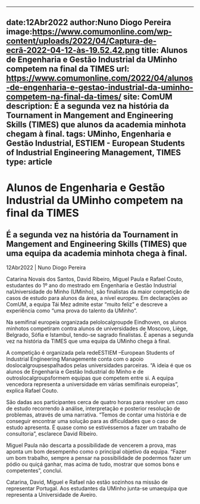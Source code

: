 
---
date:12Abr2022
author:Nuno Diogo Pereira
image:https://www.comumonline.com/wp-content/uploads/2022/04/Captura-de-ecrã-2022-04-12-às-19.52.42.png
title: Alunos de Engenharia e Gestão Industrial da UMinho competem na final da TIMES
url: https://www.comumonline.com/2022/04/alunos-de-engenharia-e-gestao-industrial-da-uminho-competem-na-final-da-times/
site: ComUM
description: É a segunda vez na história da Tournament in Mangement and Engineering Skills (TIMES) que alunos da academia minhota chegam à final.
tags: UMinho, Engenharia e Gestão Industrial, ESTIEM - European Students of Industrial Engineering Management, TIMES
type: article
---


# Alunos de Engenharia e Gestão Industrial da UMinho competem na final da TIMES

## É a segunda vez na história da Tournament in Mangement and Engineering Skills (TIMES) que uma equipa da academia minhota chega à final.

12Abr2022 | Nuno Diogo Pereira

Catarina Novais dos Santos, David Ribeiro, Miguel Paula e Rafael Couto, estudantes do 1º ano do mestrado em Engenharia e Gestão Industrial naUniversidade do Minho (UMinho), são finalistas da maior competição de casos de estudo para alunos da área, a nível europeu. Em declarações ao ComUM, a equipa Tái Mez admite estar “muito feliz” e descreve a experiência como “uma prova do talento da UMinho”.

Na semifinal europeia organizada pelolocalgroupde Eindhoven, os alunos minhotos competiram contra alunos de universidades de Moscovo, Liège, Belgrado, Sófia e Istambul, tendo-se sagrado finalistas. É apenas a segunda vez na história da TIMES que uma equipa da UMinho chega à final.

A competição é organizada pela redeESTIEM –European Students of Industrial Engineering Managemente conta com o apoio doslocalgroupsespalhados pelas universidades parceiras. “A ideia é que os alunos de Engenharia e Gestão Industrial do Minho e de outroslocalgroupsformem equipas que competem entre si. A equipa vencedora representa a universidade em várias semifinais europeias”, explica Rafael Couto.

São dadas aos participantes cerca de quatro horas para resolver um caso de estudo recorrendo à análise, interpretação e posterior resolução de problemas, através de uma narrativa. “Temos de contar uma história e de conseguir encontrar uma solução para as dificuldades que o caso de estudo apresenta. É quase como se estivéssemos a fazer um trabalho de consultoria”, esclarece David Ribeiro.

Miguel Paula não descarta a possibilidade de vencerem a prova, mas aponta um bom desempenho como o principal objetivo da equipa. “Fazer um bom trabalho, sempre a pensar na possibilidade de podermos fazer um pódio ou quiçá ganhar, mas acima de tudo, mostrar que somos bons e competentes”, conclui.

Catarina, David, Miguel e Rafael não estão sozinhos na missão de representar Portugal. Aos estudantes da UMinho junta-se umaequipa que representa a Universidade de Aveiro.

